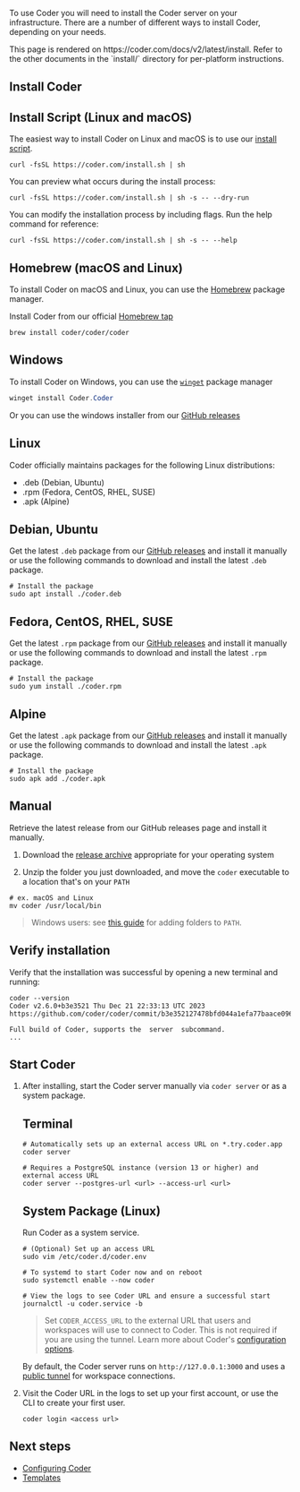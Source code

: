 To use Coder you will need to install the Coder server on your infrastructure.
There are a number of different ways to install Coder, depending on your needs.

<children>
  This page is rendered on https://coder.com/docs/v2/latest/install. Refer to the other documents in the `install/` directory for per-platform instructions.
</children>

## Install Coder

   <div class="tabs">

## Install Script (Linux and macOS)

The easiest way to install Coder on Linux and macOS is to use our
[install script](https://github.com/coder/coder/blob/main/install.sh).

```shell
curl -fsSL https://coder.com/install.sh | sh
```

You can preview what occurs during the install process:

```shell
curl -fsSL https://coder.com/install.sh | sh -s -- --dry-run
```

You can modify the installation process by including flags. Run the help command
for reference:

```shell
curl -fsSL https://coder.com/install.sh | sh -s -- --help
```

## Homebrew (macOS and Linux)

To install Coder on macOS and Linux, you can use the
[Homebrew](https://brew.sh/) package manager.

Install Coder from our official
[Homebrew tap](https://github.com/coder/homebrew-coder)

```shell
brew install coder/coder/coder
```

## Windows

To install Coder on Windows, you can use the
[`winget`](https://learn.microsoft.com/en-us/windows/package-manager/winget/#use-winget)
package manager

```powershell
winget install Coder.Coder
```

   <!-- TODO: Replace with direct link to windows installer after we have https://github.com/coder/coder.com/issues/382 -->

Or you can use the windows installer from our
[GitHub releases](https://github.com/coder/coder/releases/latest)

## Linux

Coder officially maintains packages for the following Linux distributions:

- .deb (Debian, Ubuntu)
- .rpm (Fedora, CentOS, RHEL, SUSE)
- .apk (Alpine)

<div class="tabs">

## Debian, Ubuntu

Get the latest `.deb` package from our
[GitHub releases](https://github.com/coder/coder/releases/latest) and install it
manually or use the following commands to download and install the latest `.deb`
package.

```shell
# Install the package
sudo apt install ./coder.deb
```

## Fedora, CentOS, RHEL, SUSE

Get the latest `.rpm` package from our
[GitHub releases](https://github.com/coder/coder/releases/latest) and install it
manually or use the following commands to download and install the latest `.rpm`
package.

```shell
# Install the package
sudo yum install ./coder.rpm
```

## Alpine

Get the latest `.apk` package from our
[GitHub releases](https://github.com/coder/coder/releases/latest) and install it
manually or use the following commands to download and install the latest `.apk`
package.

```shell
# Install the package
sudo apk add ./coder.apk
```

</div>

## Manual

Retrieve the latest release from our GitHub releases page and install it
manually.

1. Download the
   [release archive](https://github.com/coder/coder/releases/latest) appropriate
   for your operating system

2. Unzip the folder you just downloaded, and move the `coder` executable to a
   location that's on your `PATH`

```shell
# ex. macOS and Linux
mv coder /usr/local/bin
```

> Windows users: see
> [this guide](https://answers.microsoft.com/en-us/windows/forum/all/adding-path-variable/97300613-20cb-4d85-8d0e-cc9d3549ba23)
> for adding folders to `PATH`.

</div>

## Verify installation

Verify that the installation was successful by opening a new terminal and
running:

```console
coder --version
Coder v2.6.0+b3e3521 Thu Dec 21 22:33:13 UTC 2023
https://github.com/coder/coder/commit/b3e352127478bfd044a1efa77baace096096d1e6

Full build of Coder, supports the  server  subcommand.
...
```

## Start Coder

1. After installing, start the Coder server manually via `coder server` or as a
   system package.

    <div class="tabs">

   ## Terminal

   ```shell
   # Automatically sets up an external access URL on *.try.coder.app
   coder server

   # Requires a PostgreSQL instance (version 13 or higher) and external access URL
   coder server --postgres-url <url> --access-url <url>
   ```

   ## System Package (Linux)

   Run Coder as a system service.

   ```shell
   # (Optional) Set up an access URL
   sudo vim /etc/coder.d/coder.env

   # To systemd to start Coder now and on reboot
   sudo systemctl enable --now coder

   # View the logs to see Coder URL and ensure a successful start
   journalctl -u coder.service -b
   ```

    </div>

   > Set `CODER_ACCESS_URL` to the external URL that users and workspaces will
   > use to connect to Coder. This is not required if you are using the tunnel.
   > Learn more about Coder's [configuration options](../admin/configure.md).

   By default, the Coder server runs on `http://127.0.0.1:3000` and uses a
   [public tunnel](../admin/configure.md#tunnel) for workspace connections.

2. Visit the Coder URL in the logs to set up your first account, or use the CLI
   to create your first user.

   ```shell
   coder login <access url>
   ```

## Next steps

- [Configuring Coder](../admin/configure.md)
- [Templates](../templates/index.md)
